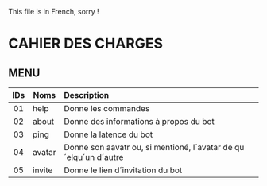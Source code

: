 This file is in French, sorry !

# CAHIER DES CHARGES

## MENU


| IDs | Noms | Description |
|:-------------:|-------------|:--------------|
| 01 | help | Donne les commandes | 
| 02 | about | Donne des informations à propos du bot |
| 03 | ping | Donne la latence du bot |
| 04 | avatar | Donne son aavatr ou, si mentioné, l´avatar de qu´elqu´un d´autre |
| 05 | invite | Donne le lien d´invitation du bot |
